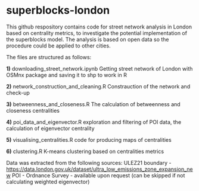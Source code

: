 # superblocks-london

This github respository contains code for street network analysis in London based on centrality metrics, to investigate the potential implementation of the superblocks model. The analysis is based on open data so the procedure could be applied to other cities. 

The files are structured as follows:

**1)** downloading_street_network.ipynb
Getting street network of London with OSMnx package and saving it to shp to work in R

**2)** network_construction_and_cleaning.R
Constrauction of the network and check-up

**3)** betweenness_and_closeness.R
The calculation of betweenness and closeness centralities

**4)** poi_data_and_eigenvector.R
exploration and filtering of POI data, the calculation of eigenvector centrality

**5)** visualising_centralities.R
code for producing maps of centralities

**6)** clustering.R
K-means clustering based on centralities metrics

Data was extracted from the following sources:
ULEZ21 boundary - https://data.london.gov.uk/dataset/ultra_low_emissions_zone_expansion_new
POI - Ordnance Survey - available upon request (can be skipped if not calculating weighted eigenvector)



